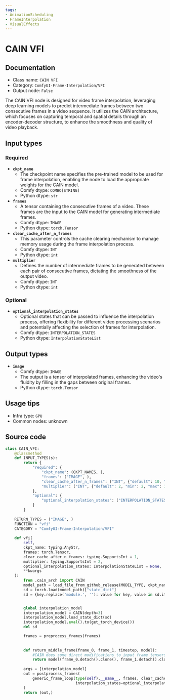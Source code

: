 ```yaml
---
tags:
- AnimationScheduling
- FrameInterpolation
- VisualEffects
---
```


# CAIN VFI
## Documentation
- Class name: `CAIN VFI`
- Category: `ComfyUI-Frame-Interpolation/VFI`
- Output node: `False`

The CAIN VFI node is designed for video frame interpolation, leveraging deep learning models to predict intermediate frames between two consecutive frames in a video sequence. It utilizes the CAIN architecture, which focuses on capturing temporal and spatial details through an encoder-decoder structure, to enhance the smoothness and quality of video playback.
## Input types
### Required
- **`ckpt_name`**
    - The checkpoint name specifies the pre-trained model to be used for frame interpolation, enabling the node to load the appropriate weights for the CAIN model.
    - Comfy dtype: `COMBO[STRING]`
    - Python dtype: `str`
- **`frames`**
    - A tensor containing the consecutive frames of a video. These frames are the input to the CAIN model for generating intermediate frames.
    - Comfy dtype: `IMAGE`
    - Python dtype: `torch.Tensor`
- **`clear_cache_after_n_frames`**
    - This parameter controls the cache clearing mechanism to manage memory usage during the frame interpolation process.
    - Comfy dtype: `INT`
    - Python dtype: `int`
- **`multiplier`**
    - Defines the number of intermediate frames to be generated between each pair of consecutive frames, dictating the smoothness of the output video.
    - Comfy dtype: `INT`
    - Python dtype: `int`
### Optional
- **`optional_interpolation_states`**
    - Optional states that can be passed to influence the interpolation process, offering flexibility for different video processing scenarios and potentially affecting the selection of frames for interpolation.
    - Comfy dtype: `INTERPOLATION_STATES`
    - Python dtype: `InterpolationStateList`
## Output types
- **`image`**
    - Comfy dtype: `IMAGE`
    - The output is a tensor of interpolated frames, enhancing the video's fluidity by filling in the gaps between original frames.
    - Python dtype: `torch.Tensor`
## Usage tips
- Infra type: `GPU`
- Common nodes: unknown


## Source code
```python
class CAIN_VFI:
    @classmethod
    def INPUT_TYPES(s):
        return {
            "required": {
                "ckpt_name": (CKPT_NAMES, ),
                "frames": ("IMAGE", ),
                "clear_cache_after_n_frames": ("INT", {"default": 10, "min": 1, "max": 1000}),
                "multiplier": ("INT", {"default": 2, "min": 2, "max": 1000})
            },
            "optional": {
                "optional_interpolation_states": ("INTERPOLATION_STATES", )
            }
        }
    
    RETURN_TYPES = ("IMAGE", )
    FUNCTION = "vfi"
    CATEGORY = "ComfyUI-Frame-Interpolation/VFI"
    
    def vfi(
        self,
        ckpt_name: typing.AnyStr, 
        frames: torch.Tensor, 
        clear_cache_after_n_frames: typing.SupportsInt = 1,
        multiplier: typing.SupportsInt = 2,
        optional_interpolation_states: InterpolationStateList = None,
        **kwargs
    ):
        from .cain_arch import CAIN
        model_path = load_file_from_github_release(MODEL_TYPE, ckpt_name)
        sd = torch.load(model_path)["state_dict"]
        sd = {key.replace('module.', ''): value for key, value in sd.items()}


        global interpolation_model
        interpolation_model = CAIN(depth=3)
        interpolation_model.load_state_dict(sd)
        interpolation_model.eval().to(get_torch_device())
        del sd

        frames = preprocess_frames(frames)
    
        
        def return_middle_frame(frame_0, frame_1, timestep, model):
            #CAIN does some direct modifications to input frame tensors so we need to clone them
            return model(frame_0.detach().clone(), frame_1.detach().clone())[0]
        
        args = [interpolation_model]
        out = postprocess_frames(
            generic_frame_loop(type(self).__name__, frames, clear_cache_after_n_frames, multiplier, return_middle_frame, *args, 
                               interpolation_states=optional_interpolation_states, use_timestep=False, dtype=torch.float32)
        )
        return (out,)

```
